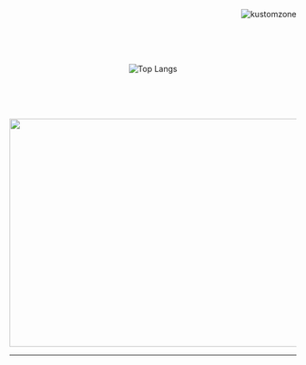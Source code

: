 <p align="right">
    <img src="https://komarev.com/ghpvc/?username=kustomzone&label=Profile%20views&color=0e75b6&style=flat" alt="kustomzone">
</p>

<br><br><br>

<p align="center" justify="center">
    <img src="https://github-readme-stats.vercel.app/api/top-langs/?username=kustomzone&layout=compact&langs_count=8&card_width=320&theme=transparent" alt="Top Langs">
</p>

<br><br><br>

<p align="center" justify="center">
    <img src="https://github.com/kontains/bolt/raw/refs/heads/main/public/images/social.webp" width="600px" height="400px">
</p>

<hr>

